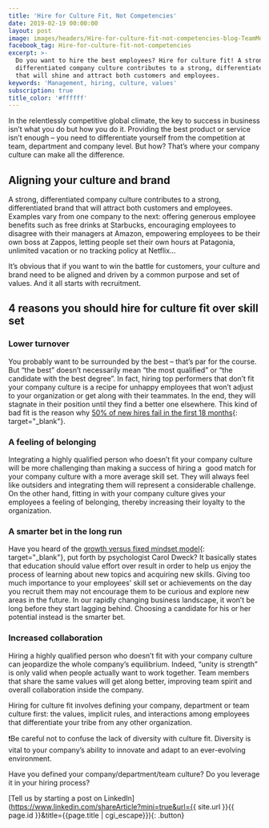 ```yaml
---
title: 'Hire for Culture Fit, Not Competencies'
date: 2019-02-19 00:00:00
layout: post
image: images/headers/Hire-for-culture-fit-not-competencies-blog-TeamMood.jpg
facebook_tag: Hire-for-culture-fit-not-competencies
excerpt: >-
  Do you want to hire the best employees? Hire for culture fit! A strong,
  differentiated company culture contributes to a strong, differentiated brand
  that will shine and attract both customers and employees.
keywords: 'Management, hiring, culture, values'
subscription: true
title_color: '#ffffff'
---
```


In the relentlessly competitive global climate, the key to success in business isn’t what you do but how you do it. Providing the best product or service isn’t enough – you need to differentiate yourself from the competition at team, department and company level. But how? That’s where your company culture can make all the difference.

## Aligning your culture and brand

A strong, differentiated company culture contributes to a strong, differentiated brand that will attract both customers and employees. Examples vary from one company to the next: offering generous employee benefits such as free drinks at Starbucks, encouraging employees to disagree with their managers at Amazon, empowering employees to be their own boss at Zappos, letting people set their own hours at Patagonia, unlimited vacation or no tracking policy at Netflix…

It’s obvious that if you want to win the battle for customers, your culture and brand need to be aligned and driven by a common purpose and set of values. And it all starts with recruitment. 

## 4 reasons you should hire for culture fit over skill set

### Lower turnover

You probably want to be surrounded by the best – that’s par for the course. But “the best” doesn’t necessarily mean “the most qualified” or “the candidate with the best degree”. In fact, hiring top performers that don’t fit your company culture is a recipe for unhappy employees that won’t adjust to your organization or get along with their teammates. In the end, they will stagnate in their position until they find a better one elsewhere. This kind of bad fit is the reason why [50% of new hires fail in the first 18 months](https://www.forbes.com/sites/danschawbel/2012/01/23/89-of-new-hires-fail-because-of-their-attitude/#56acdf3f137a){: target="_blank"}.

### A feeling of belonging

Integrating a highly qualified person who doesn’t fit your company culture will be more challenging than making a success of hiring a  good match for your company culture with a more average skill set. They will always feel like outsiders and integrating them will represent a considerable challenge. On the other hand, fitting in with your company culture gives your employees a feeling of belonging, thereby increasing their loyalty to the organization.

### A smarter bet in the long run

Have you heard of the [growth versus fixed mindset model](https://www.youtube.com/watch?v=KUWn_TJTrnU&amp;feature=youtu.be){: target="_blank"}, put forth by psychologist Carol Dweck? It basically states that education should value effort over result in order to help us enjoy the process of learning about new topics and acquiring new skills. Giving too much importance to your employees' skill set or achievements on the day you recruit them may not encourage them to be curious and explore new areas in the future. In our rapidly changing business landscape, it won’t be long before they start lagging behind. Choosing a candidate for his or her potential instead is the smarter bet.

### Increased collaboration

Hiring a highly qualified person who doesn’t fit with your company culture can jeopardize the whole company’s equilibrium. Indeed, “unity is strength” is only valid when people actually want to work together. Team members that share the same values will get along better, improving team spirit and overall collaboration inside the company.


Hiring for culture fit involves defining your company, department or team culture first: the values, implicit rules, and interactions among employees that differentiate your tribe from any other organization.

❗Be careful not to confuse the lack of diversity with culture fit. Diversity is vital to your company’s ability to innovate and adapt to an ever-evolving environment.

Have you defined your company/department/team culture? Do you leverage it in your hiring process? 

[Tell us by starting a post on LinkedIn](https://www.linkedin.com/shareArticle?mini=true&url={{ site.url }}{{ page.id }}&title={{page.title | cgi_escape}}){: .button}
